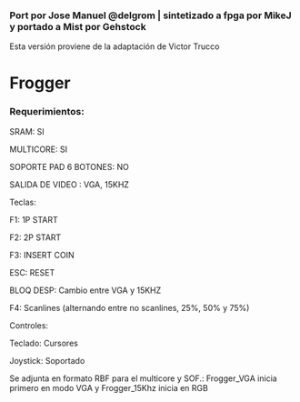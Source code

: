 ### Port por Jose Manuel @delgrom | sintetizado a fpga por MikeJ y portado a Mist por Gehstock
Esta versión proviene de la adaptación de Victor Trucco

# Frogger

### Requerimientos:

SRAM: SI

MULTICORE: SI

SOPORTE PAD 6 BOTONES: NO

SALIDA DE VIDEO : VGA, 15KHZ

Teclas:

F1: 1P START

F2: 2P START

F3: INSERT COIN

ESC: RESET

BLOQ DESP: Cambio entre VGA y 15KHZ

F4: Scanlines (alternando entre no scanlines, 25%, 50% y 75%)

Controles:

Teclado: Cursores

Joystick: Soportado

Se adjunta en formato RBF para el multicore y SOF.: Frogger_VGA inicia primero en modo VGA y Frogger_15Khz inicia en RGB
